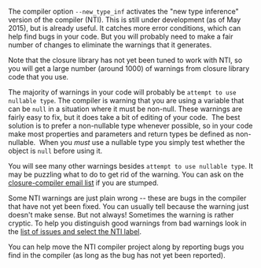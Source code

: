 The compiler option `--new_type_inf` activates the "new type inference" version of the compiler (NTI).  This is still under development (as of May 2015), but is already useful.  It catches more error conditions, which can help find bugs in your code.  But you will probably need to make a fair number of changes to eliminate the warnings that it generates.

Note that the closure library has not yet been tuned to work with NTI, so you will get a large number (around 1000) of warnings from closure library code that you use.

The majority of warnings in your code will probably be `attempt to use nullable type`.  The compiler is warning that you are using a variable that can be `null` in a situation where it must be non-null. These warnings are fairly easy to fix, but it does take a bit of editing of your code.  The best solution is to prefer a non-nullable type whenever possible, so in your code make most properties and parameters and return types be defined as non-nullable.  When you *must* use a nullable type you simply test whether the object is `null` before using it.

You will see many other warnings besides `attempt to use nullable type`.  It may be puzzling what to do to get rid of the warning.  You can ask on the [closure-compiler email list](https://groups.google.com/forum/#!forum/closure-compiler-discuss) if you are stumped.

Some NTI warnings are just plain wrong -- these are bugs in the compiler that have not yet been fixed.  You can usually tell because the warning just doesn't make sense.   But not always!  Sometimes the warning is rather cryptic.  To help you distinguish good warnings from bad warnings look in the [list of issues and select the NTI label](https://github.com/google/closure-compiler/issues?q=is%3Aopen+is%3Aissue+label%3ANTI).  

You can help move the NTI compiler project along by reporting bugs you find in the compiler (as long as the bug has not yet been reported).